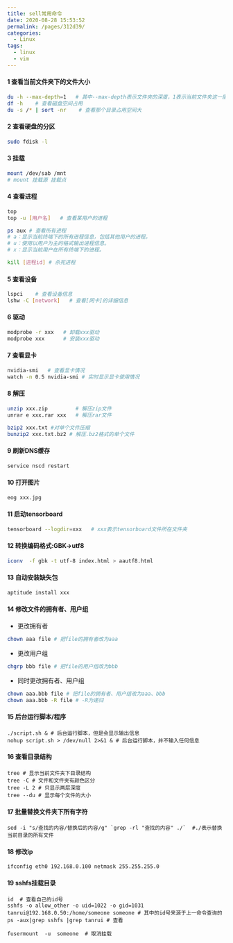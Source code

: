```yaml
---
title: sell常用命令
date: 2020-08-28 15:53:52
permalink: /pages/312d39/
categories: 
  - Linux
tags: 
  - linux
  - vim
---
```




#### 1 查看当前文件夹下的文件大小

```bash
du -h --max-depth=1   # 其中--max-depth表示文件夹的深度，1表示当前文件夹这一层
df -h    # 查看磁盘空间占用
du -s /* | sort -nr    # 查看那个目录占用空间大
```
#### 2 查看硬盘的分区
```bash
sudo fdisk -l
```
#### 3 挂载
```bash
mount /dev/sab /mnt
# mount 挂载源 挂载点
```
#### 4 查看进程
```bash
top
top -u [用户名]   # 查看某用户的进程

ps aux # 查看所有进程
# a：显示当前终端下的所有进程信息，包括其他用户的进程。
# u：使用以用户为主的格式输出进程信息。
# x：显示当前用户在所有终端下的进程。

kill [进程id] # 杀死进程
```
#### 5 查看设备
```bash
lspci    # 查看设备信息
lshw -C [network]   # 查看[网卡]的详细信息
```
#### 6 驱动
```bash
modprobe -r xxx   # 卸载xxx驱动
modprobe xxx      # 安装xxx驱动
```
#### 7 查看显卡
```bash
nvidia-smi   # 查看显卡情况
watch -n 0.5 nvidia-smi # 实时显示显卡使用情况
```
#### 8 解压
```bash
unzip xxx.zip         # 解压zip文件
unrar e xxx.rar xxx   # 解压rar文件

bzip2 xxx.txt #对单个文件压缩
bunzip2 xxx.txt.bz2 # 解压.bz2格式的单个文件
```
#### 9 刷新DNS缓存
```bash
service nscd restart
```
#### 10 打开图片
```bash
eog xxx.jpg
```
#### 11 启动tensorboard
```bash
tensorboard --logdir=xxx   # xxx表示tensorboard文件所在文件夹
```
#### 12 转换编码格式:GBK->utf8
```bash
iconv  -f gbk -t utf-8 index.html > aautf8.html
```

#### 13 自动安装缺失包
```bash
aptitude install xxx
```
#### 14 修改文件的拥有者、用户组
- 更改拥有者
```bash
chown aaa file # 把file的拥有者改为aaa
```
- 更改用户组
```bash
chgrp bbb file # 把file的用户组改为bbb
```
- 同时更改拥有者、用户组
```bash
chown aaa.bbb file # 把file的拥有者、用户组改为aaa、bbb
chown aaa.bbb -R file # -R为递归
```

#### 15 后台运行脚本/程序
```shell
./script.sh & # 后台运行脚本，但是会显示输出信息
nohup script.sh > /dev/null 2>&1 & # 后台运行脚本，并不输入任何信息
```

#### 16 查看目录结构
```shell
tree # 显示当前文件夹下目录结构
tree -C # 文件和文件夹有颜色区分
tree -L 2 # 只显示两层深度
tree --du # 显示每个文件的大小
```

#### 17 批量替换文件夹下所有字符
```shell
sed -i "s/查找的内容/替换后的内容/g" `grep -rl "查找的内容" ./`  #./表示替换当前目录的所有文件
```

#### 18 修改ip
```shell
ifconfig eth0 192.168.0.100 netmask 255.255.255.0
```

#### 19 sshfs挂载目录
```shell
id  # 查看自己的id号
sshfs -o allow_other -o uid=1022 -o gid=1031 tanrui@192.168.0.50:/home/someone someone # 其中的id号来源于上一命令查询的
ps -aux|grep sshfs |grep tanrui # 查看

fusermount  -u  someone  # 取消挂载
```
